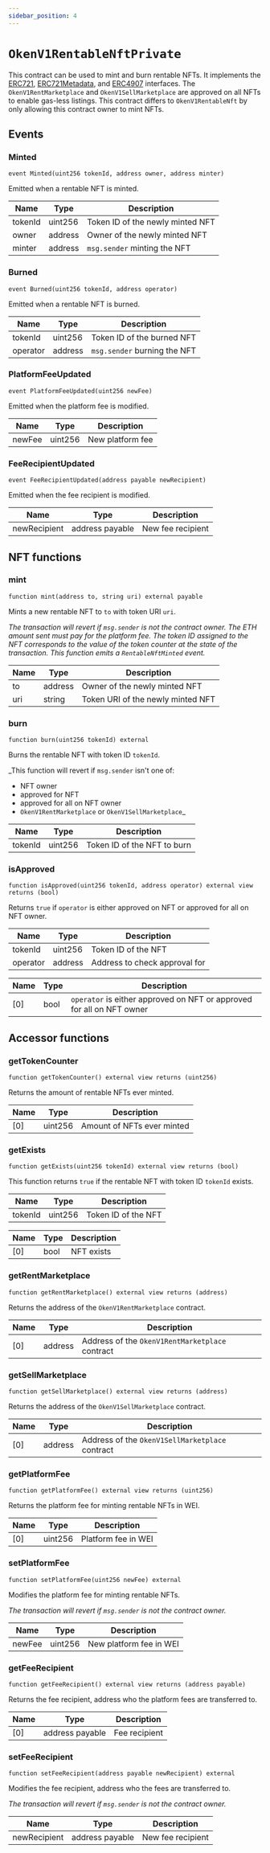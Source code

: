 ```yaml
---
sidebar_position: 4
---
```


# `OkenV1RentableNftPrivate`

This contract can be used to mint and burn rentable NFTs.
It implements the [ERC721](https://eips.ethereum.org/EIPS/eip-721), [ERC721Metadata](https://eips.ethereum.org/EIPS/eip-721), and [ERC4907](https://eips.ethereum.org/EIPS/eip-4907) interfaces.
The `OkenV1RentMarketplace` and `OkenV1SellMarketplace` are approved on all NFTs to enable gas-less listings.
This contract differs to `OkenV1RentableNft` by only allowing this contract owner to mint NFTs.

## Events

### Minted

```solidity
event Minted(uint256 tokenId, address owner, address minter)
```

Emitted when a rentable NFT is minted.

| Name    | Type    | Description                      |
| ------- | ------- | -------------------------------- |
| tokenId | uint256 | Token ID of the newly minted NFT |
| owner   | address | Owner of the newly minted NFT    |
| minter  | address | `msg.sender` minting the NFT     |

### Burned

```solidity
event Burned(uint256 tokenId, address operator)
```

Emitted when a rentable NFT is burned.

| Name     | Type    | Description                  |
| -------- | ------- | ---------------------------- |
| tokenId  | uint256 | Token ID of the burned NFT   |
| operator | address | `msg.sender` burning the NFT |

### PlatformFeeUpdated

```solidity
event PlatformFeeUpdated(uint256 newFee)
```

Emitted when the platform fee is modified.

| Name   | Type    | Description      |
| ------ | ------- | ---------------- |
| newFee | uint256 | New platform fee |

### FeeRecipientUpdated

```solidity
event FeeRecipientUpdated(address payable newRecipient)
```

Emitted when the fee recipient is modified.

| Name         | Type            | Description       |
| ------------ | --------------- | ----------------- |
| newRecipient | address payable | New fee recipient |

## NFT functions

### mint

```solidity
function mint(address to, string uri) external payable
```

Mints a new rentable NFT to `to` with token URI `uri`.

_The transaction will revert if `msg.sender` is not the contract owner.
The ETH amount sent must pay for the platform fee.
The token ID assigned to the NFT corresponds to the value of the token counter at the state of the transaction.
This function emits a `RentableNftMinted` event._

| Name | Type    | Description                       |
| ---- | ------- | --------------------------------- |
| to   | address | Owner of the newly minted NFT     |
| uri  | string  | Token URI of the newly minted NFT |

### burn

```solidity
function burn(uint256 tokenId) external
```

Burns the rentable NFT with token ID `tokenId`.

\_This function will revert if `msg.sender` isn't one of:

- NFT owner
- approved for NFT
- approved for all on NFT owner
- `OkenV1RentMarketplace` or `OkenV1SellMarketplace`\_

| Name    | Type    | Description                 |
| ------- | ------- | --------------------------- |
| tokenId | uint256 | Token ID of the NFT to burn |

### isApproved

```solidity
function isApproved(uint256 tokenId, address operator) external view returns (bool)
```

Returns `true` if `operator` is either approved on NFT or approved for all on NFT owner.

| Name     | Type    | Description                   |
| -------- | ------- | ----------------------------- |
| tokenId  | uint256 | Token ID of the NFT           |
| operator | address | Address to check approval for |

| Name | Type | Description                                                           |
| ---- | ---- | --------------------------------------------------------------------- |
| [0]  | bool | `operator` is either approved on NFT or approved for all on NFT owner |

## Accessor functions

### getTokenCounter

```solidity
function getTokenCounter() external view returns (uint256)
```

Returns the amount of rentable NFTs ever minted.

| Name | Type    | Description                |
| ---- | ------- | -------------------------- |
| [0]  | uint256 | Amount of NFTs ever minted |

### getExists

```solidity
function getExists(uint256 tokenId) external view returns (bool)
```

This function returns `true` if the rentable NFT with token ID `tokenId` exists.

| Name    | Type    | Description         |
| ------- | ------- | ------------------- |
| tokenId | uint256 | Token ID of the NFT |

| Name | Type | Description |
| ---- | ---- | ----------- |
| [0]  | bool | NFT exists  |

### getRentMarketplace

```solidity
function getRentMarketplace() external view returns (address)
```

Returns the address of the `OkenV1RentMarketplace` contract.

| Name | Type    | Description                                     |
| ---- | ------- | ----------------------------------------------- |
| [0]  | address | Address of the `OkenV1RentMarketplace` contract |

### getSellMarketplace

```solidity
function getSellMarketplace() external view returns (address)
```

Returns the address of the `OkenV1SellMarketplace` contract.

| Name | Type    | Description                                     |
| ---- | ------- | ----------------------------------------------- |
| [0]  | address | Address of the `OkenV1SellMarketplace` contract |

### getPlatformFee

```solidity
function getPlatformFee() external view returns (uint256)
```

Returns the platform fee for minting rentable NFTs in WEI.

| Name | Type    | Description         |
| ---- | ------- | ------------------- |
| [0]  | uint256 | Platform fee in WEI |

### setPlatformFee

```solidity
function setPlatformFee(uint256 newFee) external
```

Modifies the platform fee for minting rentable NFTs.

_The transaction will revert if `msg.sender` is not the contract owner._

| Name   | Type    | Description             |
| ------ | ------- | ----------------------- |
| newFee | uint256 | New platform fee in WEI |

### getFeeRecipient

```solidity
function getFeeRecipient() external view returns (address payable)
```

Returns the fee recipient, address who the platform fees are transferred to.

| Name | Type            | Description   |
| ---- | --------------- | ------------- |
| [0]  | address payable | Fee recipient |

### setFeeRecipient

```solidity
function setFeeRecipient(address payable newRecipient) external
```

Modifies the fee recipient, address who the fees are transferred to.

_The transaction will revert if `msg.sender` is not the contract owner._

| Name         | Type            | Description       |
| ------------ | --------------- | ----------------- |
| newRecipient | address payable | New fee recipient |
